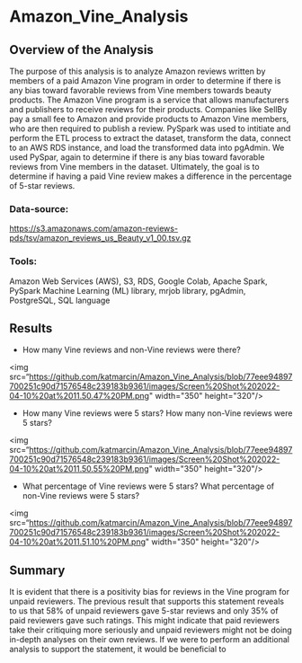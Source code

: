 # Amazon_Vine_Analysis

## Overview of the Analysis

The purpose of this analysis is to analyze Amazon reviews written by members of a paid Amazon Vine program in order to determine if there is any bias toward favorable reviews from Vine members towards beauty products.  The Amazon Vine program is a service that allows manufacturers and publishers to receive reviews for their products. Companies like SellBy pay a small fee to Amazon and provide products to Amazon Vine members, who are then required to publish a review. PySpark was used to intitiate and perform the ETL process to extract the dataset, transform the data, connect to an AWS RDS instance, and load the transformed data into pgAdmin. We used PySpar, again to determine if there is any bias toward favorable reviews from Vine members in the dataset. Ultimately, the goal is to determine if having a paid Vine review makes a difference in the percentage of 5-star reviews.


### Data-source:

https://s3.amazonaws.com/amazon-reviews-pds/tsv/amazon_reviews_us_Beauty_v1_00.tsv.gz

### Tools:

Amazon Web Services (AWS), S3, RDS, Google Colab, Apache Spark, PySpark Machine Learning (ML) library, mrjob library, pgAdmin, PostgreSQL, SQL language


## Results

* How many Vine reviews and non-Vine reviews were there?

<img src=“https://github.com/katmarcin/Amazon_Vine_Analysis/blob/77eee94897700251c90d71576548c239183b9361/images/Screen%20Shot%202022-04-10%20at%2011.50.47%20PM.png" width="350" height="320"/>

* How many Vine reviews were 5 stars? How many non-Vine reviews were 5 stars?

<img src=“https://github.com/katmarcin/Amazon_Vine_Analysis/blob/77eee94897700251c90d71576548c239183b9361/images/Screen%20Shot%202022-04-10%20at%2011.50.55%20PM.png" width="350" height="320"/>

* What percentage of Vine reviews were 5 stars? What percentage of non-Vine reviews were 5 stars?

<img src=“https://github.com/katmarcin/Amazon_Vine_Analysis/blob/77eee94897700251c90d71576548c239183b9361/images/Screen%20Shot%202022-04-10%20at%2011.51.10%20PM.png" width="350" height="320"/>


## Summary


It is evident that there is a positivity bias for reviews in the Vine program for unpaid reviewers. The previous result that supports this statement reveals to us that 58% of unpaid reviewers gave 5-star reviews and only 35% of paid reviewers gave such ratings. This might indicate that paid reviewers take their critiquing more seriously and unpaid reviewers might not be doing in-depth analyses on their own reviews. If we were to perform an additional analysis to support the statement, it would be beneficial to 
